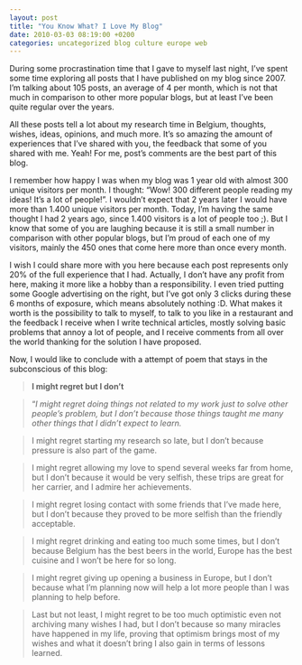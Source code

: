 ```yaml
---
layout: post
title: "You Know What? I Love My Blog"
date: 2010-03-03 08:19:00 +0200
categories: uncategorized blog culture europe web
---
```


During some procrastination time that I gave to myself last night, I’ve spent some time exploring all posts that I have published on my blog since 2007. I’m talking about 105 posts, an average of 4 per month, which is not that much in comparison to other more popular blogs, but at least I’ve been quite regular over the years.

All these posts tell a lot about my research time in Belgium, thoughts, wishes, ideas, opinions, and much more. It’s so amazing the amount of experiences that I’ve shared with you, the feedback that some of you shared with me. Yeah! For me, post’s comments are the best part of this blog.

I remember how happy I was when my blog was 1 year old with almost 300 unique visitors per month. I thought: “Wow! 300 different people reading my ideas! It’s a lot of people!”. I wouldn’t expect that 2 years later I would have more than 1.400 unique visitors per month. Today, I’m having the same thought I had 2 years ago, since 1.400 visitors is a lot of people too ;). But I know that some of you are laughing because it is still a small number in comparison with other popular blogs, but I’m proud of each one of my visitors, mainly the 450 ones that come here more than once every month.

I wish I could share more with you here because each post represents only 20% of the full experience that I had. Actually, I don’t have any profit from here, making it more like a hobby than a responsibility. I even tried putting some Google advertising on the right, but I’ve got only 3 clicks during these 6 months of exposure, which means absolutely nothing :D. What makes it worth is the possibility to talk to myself, to talk to you like in a restaurant and the feedback I receive when I write technical articles, mostly solving basic problems that annoy a lot of people, and I receive comments from all over the world thanking for the solution I have proposed.

Now, I would like to conclude with a attempt of poem that stays in the subconscious of this blog:

> <b>I might regret but I don’t</b>

> “<i>I might regret doing things not related to my work just to solve other people’s problem, but I don’t because those things taught me many other things that I didn’t expect to learn.</i>

> I might regret starting my research so late, but I don’t because pressure is also part of the game.

> I might regret allowing my love to spend several weeks far from home, but I don’t because it would be very selfish, these trips are great for her carrier, and I admire her achievements.

> I might regret losing contact with some friends that I’ve made here, but I don’t because they proved to be more selfish than the friendly acceptable.

> I might regret drinking and eating too much some times, but I don’t because Belgium has the best beers in the world, Europe has the best cuisine and I won’t be here for so long.

> I might regret giving up opening a business in Europe, but I don’t because what I’m planning now will help a lot more people than I was planning to help before.

> Last but not least, I might regret to be too much optimistic even not archiving many wishes I had, but I don’t because so many miracles have happened in my life, proving that optimism brings most of my wishes and what it doesn’t bring I also gain in terms of lessons learned.
